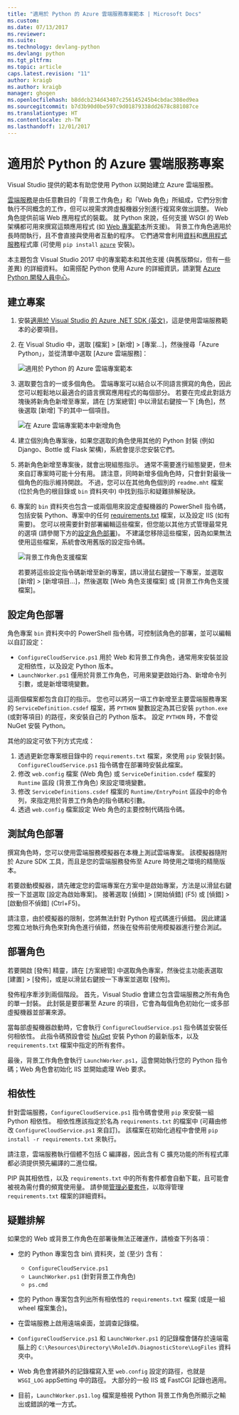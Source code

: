 ```yaml
---
title: "適用於 Python 的 Azure 雲端服務專案範本 | Microsoft Docs"
ms.custom: 
ms.date: 07/13/2017
ms.reviewer: 
ms.suite: 
ms.technology: devlang-python
ms.devlang: python
ms.tgt_pltfrm: 
ms.topic: article
caps.latest.revision: "11"
author: kraigb
ms.author: kraigb
manager: ghogen
ms.openlocfilehash: b8ddcb234d43407c256145245b4cbdac308ed9ea
ms.sourcegitcommit: b7d3b90d0be597c9d01879338dd2678c881087ce
ms.translationtype: HT
ms.contentlocale: zh-TW
ms.lasthandoff: 12/01/2017
---
```

# <a name="azure-cloud-service-projects-for-python"></a>適用於 Python 的 Azure 雲端服務專案

Visual Studio 提供的範本有助您使用 Python 以開始建立 Azure 雲端服務。

[雲端服務](http://go.microsoft.com/fwlink/?LinkId=306052)是由任意數目的「背景工作角色」和「Web 角色」所組成，它們分別會執行不同概念的工作，但可以視需求跨虛擬機器分別進行複寫來做出調整。 Web 角色提供前端 Web 應用程式的裝載。 就 Python 來說，任何支援 WSGI 的 Web 架構都可用來撰寫這類應用程式 (如 [Web 專案範本](template-web.md)所支援)。 背景工作角色適用於長時間執行，且不會直接與使用者互動的程序。 它們通常會利用[資料](http://go.microsoft.com/fwlink/?LinkId=401571)和[應用程式服務](http://go.microsoft.com/fwlink/?LinkId=401572)程式庫 (可使用 `pip install`&nbsp;[`azure`](http://pypi.org/project/azure) 安裝)。

本主題包含 Visual Studio 2017 中的專案範本和其他支援 (與舊版類似，但有一些差異) 的詳細資料。 如需搭配 Python 使用 Azure 的詳細資訊，請瀏覽 [Azure Python 開發人員中心](http://go.microsoft.com/fwlink/?linkid=254360)。

## <a name="create-a-project"></a>建立專案

1. 安裝[適用於 Visual Studio 的 Azure .NET SDK (英文)](https://www.visualstudio.com/vs/azure-tools/)，這是使用雲端服務範本的必要項目。
1. 在 Visual Studio 中，選取 [檔案] > [新增] > [專案...]，然後搜尋「Azure Python」，並從清單中選取 [Azure 雲端服務]：

    ![適用於 Python 的 Azure 雲端專案範本](media/template-azure-cloud-project.png)

1. 選取要包含的一或多個角色。 雲端專案可以結合以不同語言撰寫的角色，因此您可以輕鬆地以最適合的語言撰寫應用程式的每個部分。 若要在完成此對話方塊後將新角色新增至專案，請在 [方案總管] 中以滑鼠右鍵按一下 [角色]，然後選取 [新增] 下的其中一個項目。

    ![在 Azure 雲端專案範本中新增角色](media/template-azure-cloud-service-project-wizard.png)

1. 建立個別角色專案後，如果您選取的角色使用其他的 Python 封裝 (例如 Django、Bottle 或 Flask 架構)，系統會提示您安裝它們。

1. 將新角色新增至專案後，就會出現組態指示。 通常不需要進行組態變更，但未來自訂專案時可能十分有用。 請注意，同時新增多個角色時，只會針對最後一個角色的指示維持開啟。 不過，您可以在其他角色個別的 `readme.mht` 檔案 (位於角色的根目錄或 `bin` 資料夾中) 中找到指示和疑難排解秘訣。

1. 專案的 `bin` 資料夾也包含一或兩個用來設定虛擬機器的 PowerShell 指令碼，包括安裝 Python、專案中的任何 [requirements.txt](#dependencies) 檔案，以及設定 IIS (如有需要)。 您可以視需要針對部署編輯這些檔案，但您能以其他方式管理最常見的選項 (請參閱下方的[設定角色部署](#configuring-role-deployment))。 不建議您移除這些檔案，因為如果無法使用這些檔案，系統會改用舊版的設定指令碼。

    ![背景工作角色支援檔案](media/template-azure-cloud-service-worker-role-support-files.png)

    若要將這些設定指令碼新增至新的專案，請以滑鼠右鍵按一下專案，並選取 [新增] > [新增項目...]，然後選取 [Web 角色支援檔案] 或 [背景工作角色支援檔案]。
   

## <a name="configuring-role-deployment"></a>設定角色部署

角色專案 `bin` 資料夾中的 PowerShell 指令碼，可控制該角色的部署，並可以編輯以自訂設定：

- `ConfigureCloudService.ps1` 用於 Web 和背景工作角色，通常用來安裝並設定相依性，以及設定 Python 版本。
- `LaunchWorker.ps1` 僅用於背景工作角色，可用來變更啟始行為、新增命令列引數，或是新增環境變數。

這兩個檔案都包含自訂的指示。 您也可以將另一項工作新增至主要雲端服務專案的 `ServiceDefinition.csdef` 檔案，將 `PYTHON` 變數設定為其已安裝 `python.exe` (或對等項目) 的路徑，來安裝自己的 Python 版本。 設定 `PYTHON` 時，不會從 NuGet 安裝 Python。

其他的設定可依下列方式完成：

1. 透過更新您專案根目錄中的 `requirements.txt` 檔案，來使用 `pip` 安裝封裝。 `ConfigureCloudService.ps1` 指令碼會在部署時安裝此檔案。
1. 修改 `web.config` 檔案 (Web 角色) 或 `ServiceDefinition.csdef` 檔案的 `Runtime` 區段 (背景工作角色) 來設定環境變數。
1. 修改 `ServiceDefinitions.csdef` 檔案的 `Runtime/EntryPoint` 區段中的命令列，來指定用於背景工作角色的指令碼和引數。
1. 透過 `web.config` 檔案設定 Web 角色的主要控制代碼指令碼。

## <a name="testing-role-deployment"></a>測試角色部署

撰寫角色時，您可以使用雲端服務模擬器在本機上測試雲端專案。 該模擬器隨附於 Azure SDK 工具，而且是您的雲端服務發佈至 Azure 時使用之環境的精簡版本。

若要啟動模擬器，請先確定您的雲端專案在方案中是啟始專案，方法是以滑鼠右鍵按一下並選取 [設定為啟始專案]。 接著選取 [偵錯] > [開始偵錯] (F5) 或 [偵錯] > [啟動但不偵錯] (Ctrl+F5)。

請注意，由於模擬器的限制，您將無法針對 Python 程式碼進行偵錯。 因此建議您獨立地執行角色來對角色進行偵錯，然後在發佈前使用模擬器進行整合測試。


## <a name="deploying-a-role"></a>部署角色

若要開啟 [發佈] 精靈，請在 [方案總管] 中選取角色專案，然後從主功能表選取 [建置] > [發佈]，或是以滑鼠右鍵按一下專案並選取 [發佈]。

發佈程序牽涉到兩個階段。 首先，Visual Studio 會建立包含雲端服務之所有角色的單一封裝。 此封裝是要部署至 Azure 的項目，它會為每個角色初始化一或多部虛擬機器並部署來源。

當每部虛擬機器啟動時，它會執行 `ConfigureCloudService.ps1` 指令碼並安裝任何相依性。 此指令碼預設會從 [NuGet](https://www.nuget.org/packages?q=Tags%3A%22python%22+Authors%3A%22Python+Software+Foundation%22) 安裝 Python 的最新版本，以及 `requirements.txt` 檔案中指定的所有套件。 

最後，背景工作角色會執行 `LaunchWorker.ps1`，這會開始執行您的 Python 指令碼；Web 角色會初始化 IIS 並開始處理 Web 要求。


## <a name="dependencies"></a>相依性

針對雲端服務，`ConfigureCloudService.ps1` 指令碼會使用 `pip` 來安裝一組 Python 相依性。 相依性應該指定於名為 `requirements.txt` 的檔案中 (可藉由修改 `ConfigureCloudService.ps1` 來自訂)。 該檔案在初始化過程中會使用 `pip install -r requirements.txt` 來執行。

請注意，雲端服務執行個體不包括 C 編譯器，因此含有 C 擴充功能的所有程式庫都必須提供預先編譯的二進位檔。

PIP 與其相依性，以及 `requirements.txt` 中的所有套件都會自動下載，且可能會被視為需付費的頻寬使用量。 請參閱[管理必要套件](python-environments.md#managing-required-packages)，以取得管理 `requirements.txt` 檔案的詳細資料。

## <a name="troubleshooting"></a>疑難排解

如果您的 Web 或背景工作角色在部署後無法正確運作，請檢查下列各項：

- 您的 Python 專案包含 bin\ 資料夾，並 (至少) 含有：
    - `ConfigureCloudService.ps1`
    - `LaunchWorker.ps1` (針對背景工作角色)
    - `ps.cmd`

- 您的 Python 專案包含列出所有相依性的 `requirements.txt` 檔案 (或是一組 wheel 檔案集合)。
- 在雲端服務上啟用遠端桌面，並調查記錄檔。
- `ConfigureCloudService.ps1` 和 `LaunchWorker.ps1` 的記錄檔會儲存於遠端電腦上的 `C:\Resources\Directory\%RoleId%.DiagnosticStore\LogFiles` 資料夾中。
- Web 角色會將額外的記錄檔寫入至 `web.config` 設定的路徑，也就是 `WSGI_LOG` appSetting 中的路徑。 大部分的一般 IIS 或 FastCGI 記錄也適用。
- 目前，`LaunchWorker.ps1.log` 檔案是檢視 Python 背景工作角色所顯示之輸出或錯誤的唯一方式。